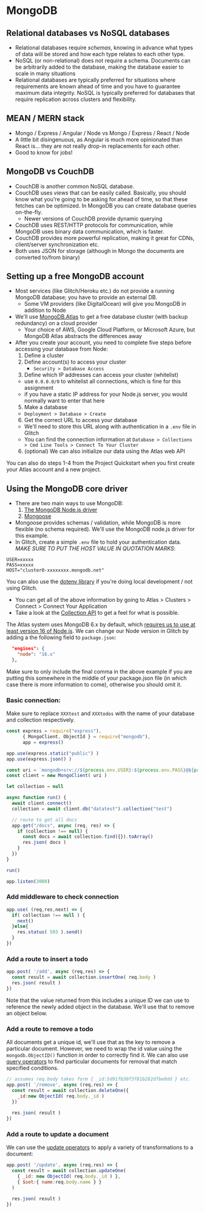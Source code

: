 # MongoDB

## Relational databases vs NoSQL databases
  - Relational databases require *schemas*, knowing in advance what types of data will be stored and how each type relates to each other type.
  - NoSQL (or non-relational) does not require a schema. Documents can be arbitrarily added to the database, making the database easier to scale in many situations
  - Relational databases are typically preferred for situations where requirements are known ahead of time and you have to guarantee maximum data integrity. NoSQL is typically preferred for databases that require replication across clusters and flexibility.

## MEAN / MERN stack
  - Mongo / Express / Angular / Node vs Mongo / Express / React / Node
  - A little bit disingenuous, as Angular is much more opinionated than React is... they are not really drop-in replacements for each other.
  - Good to know for jobs!
  
## MongoDB vs CouchDB

  - CouchDB is another common NoSQL database.
  - CouchDB uses *views* that can be easily called. Basically, you should know what you're going to be asking for ahead of time, so that these fetches can be optimized. In MongoDB you can create database queries on-the-fly.
    - Newer versions of CouchDB provide dynamic querying
  - CouchDB uses REST/HTTP protocols for communication, while MongoDB uses binary data communication, which is faster.
  - CouchDB provides more powerful replication, making it great for CDNs, client/server synchronization etc.
  - Both uses JSON for storage (although in Mongo the documents are converted to/from binary)

## Setting up a free MongoDB account
  - Most services (like Glitch/Heroku etc.) do not provide a running MongoDB database; you have to provide an external DB.
    - Some VM providers (like DigitalOcean) will give you MongoDB in addition to Node
  - We'll use [MongoDB.Atlas](https://www.mongodb.com/download-center) to get a free database cluster (with backup redundancy) on a cloud provider
    - Your choice of AWS, Google Cloud Platform, or Microsoft Azure, but MongoDB Atlas abstracts the differences away
  - After you create your account, you need to complete five steps before accessing your database from Node:
    1. Define a cluster
    2. Define account(s) to access your cluster
       - `Security > Database Access`
    4. Define which IP addresses can access your cluster (whitelist)
      - use `0.0.0.0/0` to whitelist all connections, which is fine for this assignment
      - if you have a static IP address for your Node.js server, you would normally want to enter that here
    5. Make a database
      - `Deployment > Database > Create`
    6. Get the correct URL to access your database
      - We'll need to store this URL along with authentication in a `.env` file in Glitch
      - You can find the connection information at `Database > Collections > Cmd Line Tools > Connect To Your Cluster` 
    6. (optional) We can also initialize our data using the Atlas web API

You can also do steps 1-4 from the Project Quickstart when you first create your Atlas account and a new project.
    
## Using the MongoDB core driver
  - There are two main ways to use MongoDB:
    1. [The MongoDB Node.js driver](https://github.com/mongodb/node-mongodb-native)
    2. [Mongoose](https://mongoosejs.com)
  - Mongoose provides schemas / validation, while MongoDB is more flexible (no schema required). We'll use the MongoDB node.js driver for this example.
  - In Glitch, create a simple `.env` file to hold your authentication data. *MAKE SURE TO PUT THE HOST VALUE IN QUOTATION MARKS*:
```
USER=xxxxx
PASS=xxxxx
HOST="cluster0-xxxxxxxx.mongodb.net"
```

  You can also use the [dotenv library](https://www.npmjs.com/package/dotenv) if you're doing local development / not using Glitch.
  - You can get all of the above information by going to Atlas > Clusters > Connect > Connect Your Application
  - Take a look at the [Collection API](http://mongodb.github.io/node-mongodb-native/3.3/api/Collection.html) to get
    a feel for what is possible.

The Atlas system uses MongoDB 6.x by default, which [requires us to use at least version 16 
of Node.js](https://www.mongodb.com/docs/drivers/node/current/compatibility/). We can change our Node version
in Glitch by adding a the following field to `package.json`:
```json
  "engines": {
    "node": "16.x"
  },
```
Make sure to only include the final comma in the above example if you are putting this somewhere in the middle
of your package.json file (in which case there is more information to come), otherwise you should omit it.
  
### Basic connection:
Make sure to replace `XXXtest` and `XXXtodos` with the name of your database and collection respectively.

```js
const express = require("express"),
      { MongoClient, ObjectId } = require("mongodb"),
      app = express()

app.use(express.static("public") )
app.use(express.json() )

const uri = `mongodb+srv://${process.env.USER}:${process.env.PASS}@${process.env.HOST}`
const client = new MongoClient( uri )

let collection = null

async function run() {
  await client.connect()
  collection = await client.db("datatest").collection("test")

  // route to get all docs
  app.get("/docs", async (req, res) => {
    if (collection !== null) {
      const docs = await collection.find({}).toArray()
      res.json( docs )
    }
  })
}

run()

app.listen(3000)
```

### Add middleware to check connection
```js
app.use( (req,res,next) => {
  if( collection !== null ) {
    next()
  }else{
    res.status( 503 ).send()
  }
})
````
### Add a route to insert a todo

```js
app.post( '/add', async (req,res) => {
  const result = await collection.insertOne( req.body )
  res.json( result )
})
```

Note that the value returned from this includes a unique ID we can use to reference
the newly added object in the database. We'll use that to remove an object below.

### Add a route to remove a todo
All documents get a unique id, we'll use that as the key to remove a particular document. However, we
need to wrap the id value using the `mongodb.ObjectID()` function in order to correctly find it. We can also
use [query operators](https://docs.mongodb.com/manual/reference/operator/query/#query-selectors) to find
particular documents for removal that match specified conditions.

```js
// assumes req.body takes form { _id:5d91fb30f3f81b282d7be0dd } etc.
app.post( '/remove', async (req,res) => {
  const result = await collection.deleteOne({ 
    _id:new ObjectId( req.body._id ) 
  })
  
  res.json( result )
})
```

### Add a route to update a document
We can use the [update operators](http://mongodb.github.io/node-mongodb-native/3.3/api/Collection.html) to apply a variety of transformations to a document:

```js
app.post( '/update', async (req,res) => {
  const result = await collection.updateOne(
    { _id: new ObjectId( req.body._id ) },
    { $set:{ name:req.body.name } }
  )

  res.json( result )
})
```
